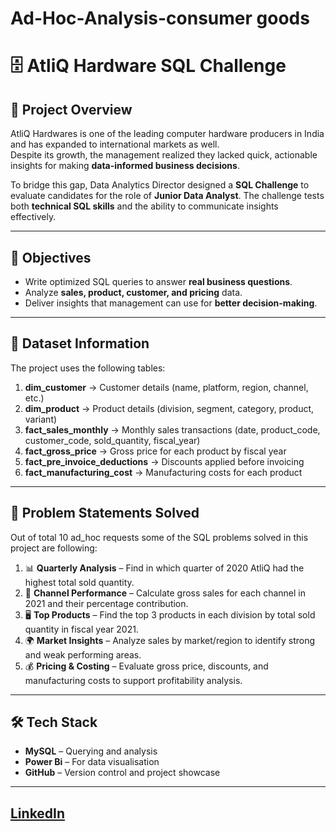# Ad-Hoc-Analysis-consumer goods
# 🗄️ AtliQ Hardware SQL Challenge

## 📌 Project Overview  
AtliQ Hardwares is one of the leading computer hardware producers in India and has expanded to international markets as well.  
Despite its growth, the management realized they lacked quick, actionable insights for making **data-informed business decisions**.  

To bridge this gap, Data Analytics Director designed a **SQL Challenge** to evaluate candidates for the role of **Junior Data Analyst**. The challenge tests both **technical SQL skills** and the ability to communicate insights effectively.  

---

## 🎯 Objectives  
- Write optimized SQL queries to answer **real business questions**.  
- Analyze **sales, product, customer, and pricing** data.  
- Deliver insights that management can use for **better decision-making**.   

---

## 📂 Dataset Information  
The project uses the following tables:  

1. **dim_customer** → Customer details (name, platform, region, channel, etc.)  
2. **dim_product** → Product details (division, segment, category, product, variant)  
3. **fact_sales_monthly** → Monthly sales transactions (date, product_code, customer_code, sold_quantity, fiscal_year)  
4. **fact_gross_price** → Gross price for each product by fiscal year  
5. **fact_pre_invoice_deductions** → Discounts applied before invoicing  
6. **fact_manufacturing_cost** → Manufacturing costs for each product  

---

## 📝 Problem Statements Solved  
Out of total 10 ad_hoc requests some of the SQL problems solved in this project are following:  

1. 📊 **Quarterly Analysis** – Find in which quarter of 2020 AtliQ had the highest total sold quantity.  
2. 🛒 **Channel Performance** – Calculate gross sales for each channel in 2021 and their percentage contribution.  
3. 🖥️ **Top Products** – Find the top 3 products in each division by total sold quantity in fiscal year 2021.  
4. 🌍 **Market Insights** – Analyze sales by market/region to identify strong and weak performing areas.  
5. 💰 **Pricing & Costing** – Evaluate gross price, discounts, and manufacturing costs to support profitability analysis.  

---

## 🛠️ Tech Stack  
- **MySQL** – Querying and analysis  
- **Power Bi** – For data visualisation  
- **GitHub** – Version control and project showcase  

---

 [LinkedIn](https://www.linkedin.com/in/subhajitroy003/)
---
